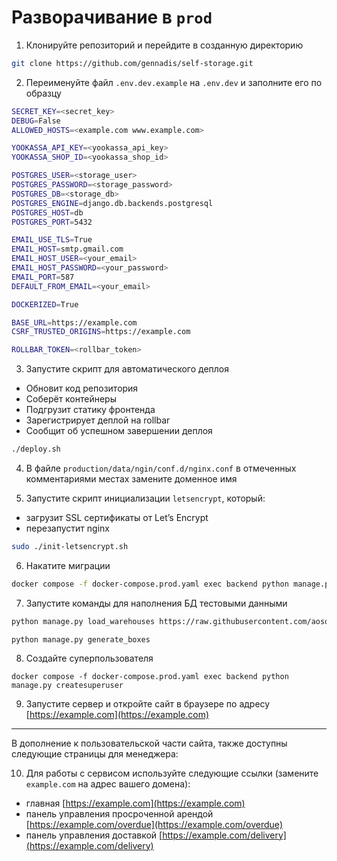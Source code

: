 # Разворачивание в `prod`

1. Клонируйте репозиторий и перейдите в созданную директорию
```sh
git clone https://github.com/gennadis/self-storage.git
```

2. Переименуйте файл `.env.dev.example` на `.env.dev` и заполните его по образцу
```sh
SECRET_KEY=<secret_key>
DEBUG=False
ALLOWED_HOSTS=<example.com www.example.com>

YOOKASSA_API_KEY=<yookassa_api_key>
YOOKASSA_SHOP_ID=<yookassa_shop_id>

POSTGRES_USER=<storage_user>
POSTGRES_PASSWORD=<storage_password>
POSTGRES_DB=<storage_db>
POSTGRES_ENGINE=django.db.backends.postgresql
POSTGRES_HOST=db
POSTGRES_PORT=5432

EMAIL_USE_TLS=True
EMAIL_HOST=smtp.gmail.com
EMAIL_HOST_USER=<your_email>
EMAIL_HOST_PASSWORD=<your_password>
EMAIL_PORT=587
DEFAULT_FROM_EMAIL=<your_email>

DOCKERIZED=True

BASE_URL=https://example.com
CSRF_TRUSTED_ORIGINS=https://example.com

ROLLBAR_TOKEN=<rollbar_token>
```

3. Запустите скрипт для автоматического деплоя
- Обновит код репозитория
- Соберёт контейнеры
- Подгрузит статику фронтенда
- Зарегистрирует деплой на rollbar
- Сообщит об успешном завершении деплоя
```sh
./deploy.sh
```

4. В файле `production/data/ngin/conf.d/nginx.conf` в отмеченных комментариями местах замените доменное имя 

5. Запустите скрипт инициализации `letsencrypt`, который:
- загрузит SSL сертификаты от Let’s Encrypt
- перезапустит nginx
```sh
sudo ./init-letsencrypt.sh
```

6. Накатите миграции
```sh
docker compose -f docker-compose.prod.yaml exec backend python manage.py migrate
```

7. Запустите команды для наполнения БД тестовыми данными
```sh
python manage.py load_warehouses https://raw.githubusercontent.com/aosothra/remote_content/master/self_storage/warehouses.json
```

```
python manage.py generate_boxes
```

8. Создайте суперпользователя
```
docker compose -f docker-compose.prod.yaml exec backend python manage.py createsuperuser
```

9. Запустите сервер и откройте сайт в браузере по адресу [https://example.com](https://example.com)

---

В дополнение к пользовательской части сайта, также доступны следующие страницы для менеджера:


10. Для работы с сервисом используйте следующие ссылки (замените `example.com` на адрес вашего домена):
- главная [https://example.com](https://example.com)
- панель управления просроченной арендой [https://example.com/overdue](https://example.com/overdue)
- панель управления доставкой [https://example.com/delivery](https://example.com/delivery)

